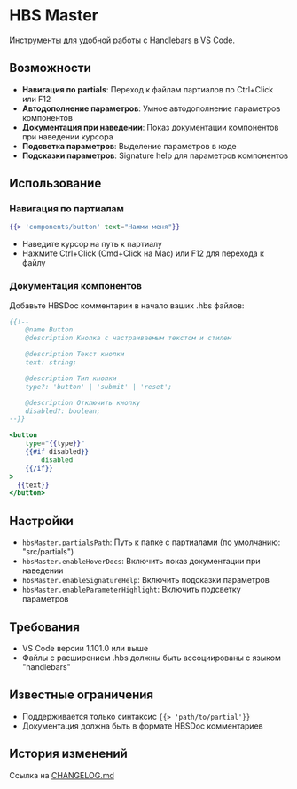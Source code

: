 # HBS Master

Инструменты для удобной работы с Handlebars в VS Code.

## Возможности

- **Навигация по partials**: Переход к файлам партиалов по Ctrl+Click или F12
- **Автодополнение параметров**: Умное автодополнение параметров компонентов
- **Документация при наведении**: Показ документации компонентов при наведении курсора
- **Подсветка параметров**: Выделение параметров в коде
- **Подсказки параметров**: Signature help для параметров компонентов

## Использование

### Навигация по партиалам

```handlebars
{{> 'components/button' text="Нажми меня"}}
```

- Наведите курсор на путь к партиалу
- Нажмите Ctrl+Click (Cmd+Click на Mac) или F12 для перехода к файлу

### Документация компонентов

Добавьте HBSDoc комментарии в начало ваших .hbs файлов:

```handlebars
{{!--
    @name Button
    @description Кнопка с настраиваемым текстом и стилем

    @description Текст кнопки
    text: string;

    @description Тип кнопки
    type?: 'button' | 'submit' | 'reset';

    @description Отключить кнопку
    disabled?: boolean;
--}}

<button 
    type="{{type}}"
    {{#if disabled}} 
        disabled
    {{/if}}
>
  {{text}}
</button>
```

## Настройки

- `hbsMaster.partialsPath`: Путь к папке с партиалами (по умолчанию: "src/partials")
- `hbsMaster.enableHoverDocs`: Включить показ документации при наведении
- `hbsMaster.enableSignatureHelp`: Включить подсказки параметров
- `hbsMaster.enableParameterHighlight`: Включить подсветку параметров

## Требования

- VS Code версии 1.101.0 или выше
- Файлы с расширением .hbs должны быть ассоциированы с языком "handlebars"

## Известные ограничения

- Поддерживается только синтаксис `{{> 'path/to/partial'}}`
- Документация должна быть в формате HBSDoc комментариев

## История изменений

Ссылка на [CHANGELOG.md](./CHANGELOG.md)